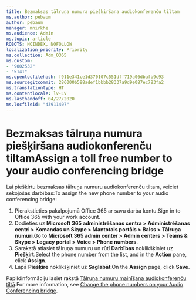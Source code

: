 ```yaml
---
title: Bezmaksas tālruņa numura piešķiršana audiokonferenču tiltam
ms.author: pebaum
author: pebaum
manager: mnirkhe
ms.audience: Admin
ms.topic: article
ROBOTS: NOINDEX, NOFOLLOW
localization_priority: Priority
ms.collection: Adm_O365
ms.custom:
- "9002532"
- "5141"
ms.openlocfilehash: f911e341ce1d370107c551dff719a06dbafb9c93
ms.sourcegitcommit: 286000b588adef1bbbb28337a9d9e087ec783fa2
ms.translationtype: HT
ms.contentlocale: lv-LV
ms.lasthandoff: 04/27/2020
ms.locfileid: "43911407"
---
```

# <a name="assign-a-toll-free-number-to-your-audio-conferencing-bridge"></a><span data-ttu-id="308e7-102">Bezmaksas tālruņa numura piešķiršana audiokonferenču tiltam</span><span class="sxs-lookup"><span data-stu-id="308e7-102">Assign a toll free number to your audio conferencing bridge</span></span>

<span data-ttu-id="308e7-103">Lai piešķirtu bezmaksas tālruņa numuru audiokonferenču tiltam, veiciet sekojošas darbības:</span><span class="sxs-lookup"><span data-stu-id="308e7-103">To assign the new phone number to your audio conferencing bridge:</span></span>

1. <span data-ttu-id="308e7-104">Pierakstieties pakalpojumā Office 365 ar savu darba kontu.</span><span class="sxs-lookup"><span data-stu-id="308e7-104">Sign in to Office 365 with your work account.</span></span>
2. <span data-ttu-id="308e7-105">Dodieties uz **Microsoft 365 administrēšanas centra > Administrēšanas centri > Komandas un Skype > Mantotais portāls > Balss > Tālruņa numuri**.</span><span class="sxs-lookup"><span data-stu-id="308e7-105">Go to **Microsoft 365 admin center > Admin centers > Teams & Skype > Legacy portal > Voice > Phone numbers**.</span></span>
3. <span data-ttu-id="308e7-106">Sarakstā atlasiet tālruņa numuru un rūtī **Darbības** noklikšķiniet uz **Piešķirt**.</span><span class="sxs-lookup"><span data-stu-id="308e7-106">Select the phone number from the list, and in the **Action** pane, click **Assign**.</span></span>
4. <span data-ttu-id="308e7-107">Lapā **Piešķire** noklikšķiniet uz **Saglabāt**.</span><span class="sxs-lookup"><span data-stu-id="308e7-107">On the **Assign** page, click **Save**.</span></span>

<span data-ttu-id="308e7-108">Papildinformāciju lasiet rakstā [Tālruņa numuru mainīšana audiokonferenču tiltā](https://docs.microsoft.com/MicrosoftTeams/change-the-phone-numbers-on-your-audio-conferencing-bridge).</span><span class="sxs-lookup"><span data-stu-id="308e7-108">For more information, see [Change the phone numbers on your Audio Conferencing bridge](https://docs.microsoft.com/MicrosoftTeams/change-the-phone-numbers-on-your-audio-conferencing-bridge).</span></span>
